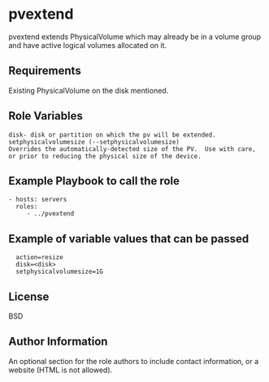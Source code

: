 pvextend
=========
pvextend extends PhysicalVolume which may already be in a volume group and have active logical volumes allocated on it.

Requirements
------------
Existing PhysicalVolume on the disk mentioned.

Role Variables
--------------
    disk- disk or partition on which the pv will be extended.
    setphysicalvolumesize (--setphysicalvolumesize)
    Overrides the automatically-detected size of the PV.  Use with care, or prior to reducing the physical size of the device.

Example Playbook to call the role
---------------------------------
    - hosts: servers
      roles:
         - ../pvextend

Example of variable values that can be passed
---------------------------------------------
      action=resize
      disk=<disk>
      setphysicalvolumesize=1G

License
-------

BSD

Author Information
------------------

An optional section for the role authors to include contact information, or a website (HTML is not allowed).
